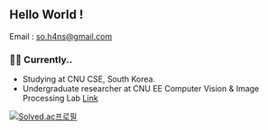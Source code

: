 ## Hello World !

Email : so.h4ns@gmail.com 

### 👨‍💻 Currently..

- Studying at CNU CSE, South Korea.
- Undergraduate researcher at CNU EE Computer Vision & Image Processing Lab [Link](https://sites.google.com/view/cnu-cvip)


[![Solved.ac프로필](http://mazassumnida.wtf/api/generate_badge?boj=blessmealways00)](https://solved.ac/blessmealways00)
